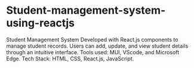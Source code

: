 # Student-management-system-using-reactjs
Student Management System Developed with React.js components to manage student records. Users can add, update, and view student details through an intuitive interface. Tools used: MUI, VScode, and Microsoft Edge. Tech Stack: HTML, CSS, React.js, JavaScript.
